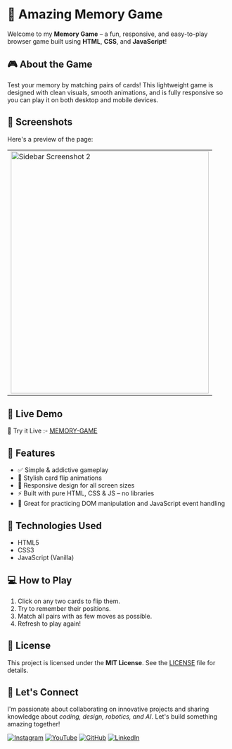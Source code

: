 # 🧠 Amazing Memory Game

Welcome to my **Memory Game** – a fun, responsive, and easy-to-play browser game built using **HTML**, **CSS**, and **JavaScript**!

## 🎮 About the Game

Test your memory by matching pairs of cards! This lightweight game is designed with clean visuals, smooth animations, and is fully responsive so you can play it on both desktop and mobile devices.

## 📸 Screenshots

Here's a preview of the  page:

<table>
  <tr>
    <td><img src="https://github.com/user-attachments/assets/7cc06045-cedc-402d-8589-17da8d0d672e" alt="Sidebar Screenshot 2" width="450" height="550" /></td>
  </tr>
</table>

## 🚀 Live Demo

🔗 Try it Live :- [MEMORY-GAME](https://innovativesumit.github.io/MEMORY-GAME/)

## 🚀 Features

- ✅ Simple & addictive gameplay
- 🎨 Stylish card flip animations
- 📱 Responsive design for all screen sizes
- ⚡ Built with pure HTML, CSS & JS – no libraries
- 🧠 Great for practicing DOM manipulation and JavaScript event handling

## 📁 Technologies Used

- HTML5
- CSS3
- JavaScript (Vanilla)

## 💻 How to Play

1. Click on any two cards to flip them.
2. Try to remember their positions.
3. Match all pairs with as few moves as possible.
4. Refresh to play again!

## 📜 License

This project is licensed under the **MIT License**. See the [LICENSE](LICENSE) file for details.

## 🌟 Let's Connect



I'm passionate about collaborating on innovative projects and sharing knowledge about *coding, design, robotics, and AI*. Let's build something amazing together!  



 [![Instagram](https://img.icons8.com/fluency/48/instagram-new.png)](https://www.instagram.com/sumittech_360)  [![YouTube](https://img.icons8.com/fluency/48/youtube-play.png)](https://youtube.com/channel/UCiPxbNaC7dloVut6Jc5xHIQ)  [![GitHub](https://img.icons8.com/fluency/48/github.png)](https://github.com/InnovativeSumit)  [![LinkedIn](https://img.icons8.com/fluency/48/linkedin.png)](https://www.linkedin.com/in/sumit-pal-40511a339) 



